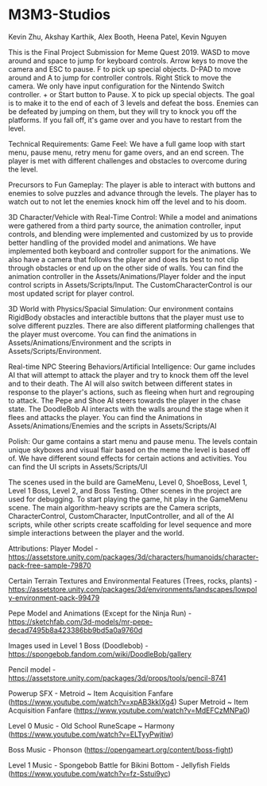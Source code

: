 # M3M3-Studios
Kevin Zhu, Akshay Karthik, Alex Booth, Heena Patel, Kevin Nguyen

This is the Final Project Submission for Meme Quest 2019.
WASD to move around and space to jump for keyboard controls. Arrow keys to move the camera and ESC to pause. F to pick up special objects.
D-PAD to move around and A to jump for controller controls. Right Stick to move the camera. We only have input configuration for the Nintendo Switch controller. + or Start button to Pause. X to pick up special objects.
The goal is to make it to the end of each of 3 levels and defeat the boss. Enemies can be defeated by jumping on them, but they will try to knock you off the platforms. If you fall off, it's game over and you have to restart from the level.


Technical Requirements:
Game Feel:
We have a full game loop with start menu, pause menu, retry menu for game overs, and an end screen. The player is met with different challenges and obstacles to overcome during the level.


Precursors to Fun Gameplay:
The player is able to interact with buttons and enemies to solve puzzles and advance through the levels. The player has to watch out to not let the enemies knock him off the level and to his doom.


3D Character/Vehicle with Real-Time Control:
While a model and animations were gathered from a third party source, the animation controller, input controls, and blending were implemented and customized by us to provide better handling of the provided model and animations. We have implemented both keyboard and controller support for the animations.
We also have a camera that follows the player and does its best to not clip through obstacles or end up on the other side of walls.
You can find the animation controller in the Assets/Animations/Player folder and the input control scripts in Assets/Scripts/Input. The CustomCharacterControl is our most updated script for player control.


3D World with Physics/Spacial Simulation:
Our environment contains RigidBody obstacles and interactible buttons that the player must use to solve different puzzles. There are also different platforming challenges that the player must overcome.
You can find the animations in Assets/Animations/Environment and the scripts in Assets/Scripts/Environment.


Real-time NPC Steering Behaviors/Artificial Intelligence:
Our game includes AI that will attempt to attack the player and try to knock them off the level and to their death. The AI will also switch between different states in response to the player's actions, such as fleeing when hurt and regrouping to attack. The Pepe and Shoe AI steers towards the player in the chase state. The DoodleBob AI interacts with the walls around the stage when it flees and attacks the player.
You can find the Animations in Assets/Animations/Enemies and the scripts in Assets/Scripts/AI

Polish:
Our game contains a start menu and pause menu. The levels contain unique skyboxes and visual flair based on the meme the level is based off of. We have different sound effects for certain actions and activities.
You can find the UI scripts in Assets/Scripts/UI

The scenes used in the build are GameMenu, Level 0, ShoeBoss, Level 1, Level 1 Boss, Level 2, and Boss Testing. Other scenes in the project are used for debugging. To start playing the game, hit play in the GameMenu scene. The main algorithm-heavy scripts are the Camera scripts, CharacterControl, CustomCharacter, InputController, and all of the AI scripts, while other scripts create scaffolding for level sequence and more simple interactions between the player and the world.


Attributions:
Player Model - https://assetstore.unity.com/packages/3d/characters/humanoids/character-pack-free-sample-79870

Certain Terrain Textures and Environmental Features (Trees, rocks, plants) - https://assetstore.unity.com/packages/3d/environments/landscapes/lowpoly-environment-pack-99479

Pepe Model and Animations (Except for the Ninja Run) - https://sketchfab.com/3d-models/mr-pepe-decad7495b8a423386bb9bd5a0a9760d

Images used in Level 1 Boss (Doodlebob) - https://spongebob.fandom.com/wiki/DoodleBob/gallery

Pencil model - https://assetstore.unity.com/packages/3d/props/tools/pencil-8741

Powerup SFX - Metroid ~ Item Acquisition Fanfare (https://www.youtube.com/watch?v=xpAB3kkIXg4)
              Super Metroid ~ Item Acquisition Fanfare (https://www.youtube.com/watch?v=MdEFCzMNPa0)

Level 0 Music - Old School RuneScape ~ Harmony (https://www.youtube.com/watch?v=ELTyyPwjtiw)

Boss Music - Phonson (https://opengameart.org/content/boss-fight)

Level 1 Music - Spongebob Battle for Bikini Bottom - Jellyfish Fields (https://www.youtube.com/watch?v=fz-Sstui9yc)
